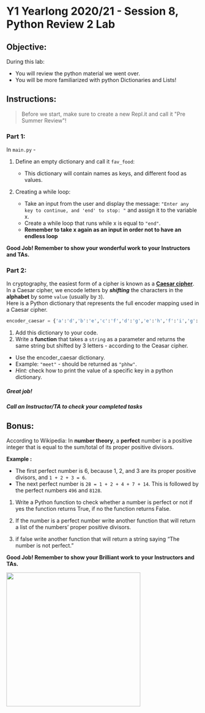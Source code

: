# Y1 Yearlong 2020/21 - Session 8, Python Review 2 Lab

## Objective: 
During this lab: 
- You will review the python material we went over.
- You will be more familiarized with python Dictionaries and Lists!


## Instructions:
> Before we start, make sure to create a new Repl.it and call it "Pre Summer Review"!

### Part 1: 
In `main.py` -
1. Define an empty dictionary and call it `fav_food`:
    - This dictionary will contain names as keys, and different food as values.
  
2. Creating a while loop:
    - Take an input from the user and display the message: ` "Enter any key to continue, and 'end' to stop: " ` and assign it to the variable x.
    - Create a while loop that runs while x is equal to ` "end" `.
    - **Remember to take x again as an input in order not to have an endless loop**

**Good Job! Remember to show your wonderful work to your Instructors and TAs.**

### Part 2: 
In cryptography, the easiest form of a cipher is known as a **[Caesar cipher](https://en.wikipedia.org/wiki/Caesar_cipher)**.  
In a Caesar cipher, we encode letters by ***shifting*** the characters in the **alphabet** by some `value` (usually by `3`).  
Here is a Python dictionary that represents the full encoder mapping used in a Caesar cipher.  
```python
encoder_caesar = {'a':'d','b':'e','c':'f','d':'g','e':'h','f':'i','g':'j','h':'k','i':'l','j':'m','k':'n','l':'o','m':'p','n':'q','o':'r','p':'s','q':'t','r':'u','s':'v','t':'w','u':'x','v':'y','w':'z','x':'a','y':'b','z':'c'}
```

1. Add this dictionary to your code.
2. Write a **function** that takes a `string` as a parameter and returns the same string but shifted by 3 letters - according to the Ceasar cipher. 
  - Use the encoder_caesar dictionary.
  - Example: `"meet"` - should be returned as `"phhw"`.
  - *Hint:* check how to print the value of a specific key in a python dictionary.


##### Great job!
##### Call an Instructor/TA to check your completed tasks
 
 


## Bonus:
According to Wikipedia: In **number theory**, a **perfect** number is a positive integer that is equal to the sum/total of its proper positive divisors.  
  
**Example :** 
- The first perfect number is 6, because 1, 2, and 3 are its proper positive divisors, and `1 + 2 + 3 = 6`. 
- The next perfect number is `28 = 1 + 2 + 4 + 7 + 14`. This is followed by the perfect numbers `496` and `8128`.  
  
  
1. Write a Python function to check whether a number is perfect or not if yes the function returns True, if no the function returns False.
 
1. If the number is a perfect number write another function that will return a list of the numbers’ proper positive divisors.

1. if false write another function that will return a string saying “The number is not perfect.”

**Good Job! Remember to show your Brilliant work to your Instructors and TAs.**



<img src="https://i.stack.imgur.com/D3ypD.gif" width="350">
